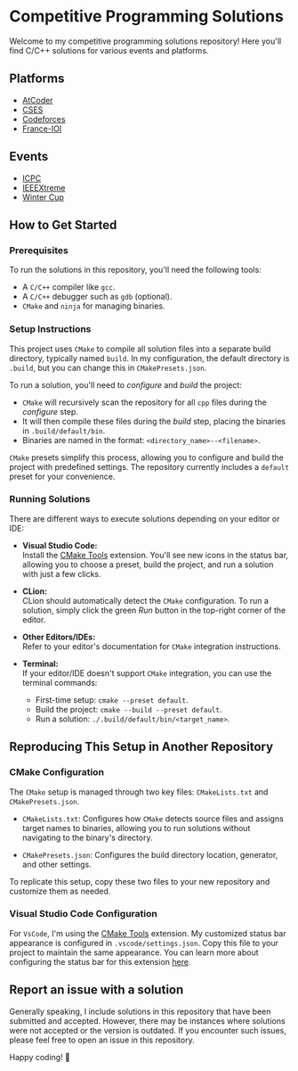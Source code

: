 # Competitive Programming Solutions

Welcome to my competitive programming solutions repository!
Here you'll find C/C++ solutions for various events and platforms.

## Platforms

- [AtCoder](https://atcoder.jp)
- [CSES](https://cses.fi/problemset/)
- [Codeforces](https://codeforces.com)
- [France-IOI](https://www.france-ioi.org/algo/chapters.php)

## Events

- [ICPC](https://icpc.global)
- [IEEEXtreme](https://ieeextreme.org)
- [Winter Cup](https://www.facebook.com/INSATWinterCup/)

## How to Get Started

### Prerequisites

To run the solutions in this repository, you'll need the following tools:

- A `C/C++` compiler like `gcc`.
- A `C/C++` debugger such as `gdb` (optional).
- `CMake` and `ninja` for managing binaries.

### Setup Instructions

This project uses `CMake` to compile all solution files into a separate build directory, typically named `build`. In my configuration, the default directory is `.build`, but you can change this in `CMakePresets.json`.

To run a solution, you'll need to *configure* and *build* the project:

- `CMake` will recursively scan the repository for all `cpp` files during the *configure* step.
- It will then compile these files during the *build* step, placing the binaries in `.build/default/bin`.
- Binaries are named in the format: `<directory_name>--<filename>`.

`CMake` presets simplify this process, allowing you to configure and build the project with predefined settings. The repository currently includes a `default` preset for your convenience.

### Running Solutions

There are different ways to execute solutions depending on your editor or IDE:

- **Visual Studio Code:**  
  Install the [CMake Tools](https://marketplace.visualstudio.com/items?itemName=ms-vscode.cmake-tools) extension. You'll see new icons in the status bar, allowing you to choose a preset, build the project, and run a solution with just a few clicks.

- **CLion:**  
  CLion should automatically detect the `CMake` configuration. To run a solution, simply click the green *Run* button in the top-right corner of the editor.

- **Other Editors/IDEs:**  
  Refer to your editor's documentation for `CMake` integration instructions.

- **Terminal:**  
  If your editor/IDE doesn't support `CMake` integration, you can use the terminal commands:
  - First-time setup: `cmake --preset default`.
  - Build the project: `cmake --build --preset default`.
  - Run a solution: `./.build/default/bin/<target_name>`.

## Reproducing This Setup in Another Repository

### CMake Configuration

The `CMake` setup is managed through two key files: `CMakeLists.txt` and `CMakePresets.json`.

- `CMakeLists.txt`: Configures how `CMake` detects source files and assigns target names to binaries, allowing you to run solutions without navigating to the binary's directory.

- `CMakePresets.json`: Configures the build directory location, generator, and other settings.

To replicate this setup, copy these two files to your new repository and customize them as needed.

### Visual Studio Code Configuration

For `VsCode`, I'm using the [CMake Tools](https://marketplace.visualstudio.com/items?itemName=ms-vscode.cmake-tools) extension. My customized status bar appearance is configured in `.vscode/settings.json`. Copy this file to your project to maintain the same appearance. You can learn more about configuring the status bar for this extension [here](https://github.com/microsoft/vscode-cmake-tools/blob/main/docs/cmake-options-configuration.md).

## Report an issue with a solution

Generally speaking, I include solutions in this repository that have been submitted and accepted.
However, there may be instances where solutions were not accepted or the version is outdated.
If you encounter such issues, please feel free to open an issue in this repository.

Happy coding! 🚀
